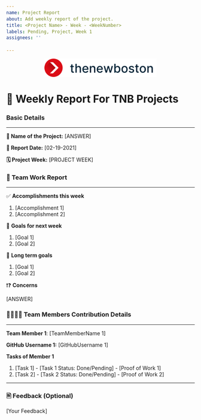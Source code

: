 ```yaml
---
name: Project Report
about: Add weekly report of the project.
title: <Project Name> - Week - <WeekNumber>
labels: Pending, Project, Week 1
assignees: ''

---
```

<p align="center">
  <img alt="thenewboston logo" src="../../images/thenewboston-primary.svg" width="300">
</p>

# 📝 Weekly Report For TNB Projects


### Basic Details
___

**🧪 Name of the Project:** [ANSWER]
 
**📅 Report Date:** [02-19-2021]

**🗓️ Project Week:** [PROJECT WEEK]

 
### 📜 Team Work Report
___
✅ **Accomplishments this week** 
 
 1. [Accomplishment 1]
 2. [Accomplishment 2]
 <!-- Add Extra Information if Required -->
 
🚩 **Goals for next week**
 
 1. [Goal 1]
 2. [Goal 2]
 
🔭 **Long term goals** 
  
 1. [Goal 1]
 2. [Goal 2]
 
❗❓ **Concerns** 
  
[ANSWER]
 
 
### 👨‍💻👩‍💻 Team Members Contribution Details 
___
**Team Member 1**: [TeamMemberName 1]
 
**GitHub Username 1:** [GitHubUsername 1]
 
**Tasks of Member 1**
 
 1. [Task 1] - [Task 1 Status: Done/Pending] - [Proof of Work 1]
 2. [Task 2] - [Task 2 Status: Done/Pending] - [Proof of Work 2]

___
### 🖹 Feedback (Optional)

[Your Feedback]
